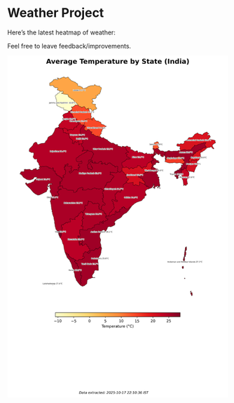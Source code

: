 # Weather Project

Here’s the latest heatmap of weather:

Feel free to leave feedback/improvements.

![India Heatmap](docs/assets/india_heatmap.png?v=F27186)
